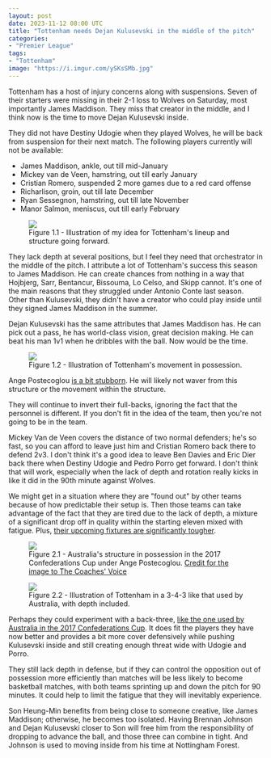 ```yaml
---
layout: post
date: 2023-11-12 08:00 UTC
title: "Tottenham needs Dejan Kulusevski in the middle of the pitch"
categories:
- "Premier League"
tags:
- "Tottenham"
image: "https://i.imgur.com/ySKsSMb.jpg"
---
```


Tottenham has a host of injury concerns along with suspensions. Seven of their starters were missing in their 2-1 loss to Wolves on Saturday, most importantly James Maddison. They miss that creator in the middle, and I think now is the time to move Dejan Kulusevski inside.

<!---more--->

They did not have Destiny Udogie when they played Wolves, he will be back from suspension for their next match. The following players currently will not be available:

- James Maddison, ankle, out till mid-January
- Mickey van de Veen, hamstring, out till early January
- Cristian Romero, suspended 2 more games due to a red card offense
- Richarlison, groin, out till late December
- Ryan Sessegnon, hamstring, out till late November
- Manor Salmon, meniscus, out till early February

<figure>
    <img src="https://i.imgur.com/ySKsSMb.jpg">
    <figcaption>Figure 1.1 - Illustration of my idea for Tottenham's lineup and structure going forward.</figcaption>
</figure>

They lack depth at several positions, but I feel they need that orchestrator in the middle of the pitch. I attribute a lot of Tottenham's success this season to James Maddison. He can create chances from nothing in a way that Hojbjerg, Sarr, Bentancur, Bissouma, Lo Celso, and Skipp cannot. It's one of the main reasons that they struggled under Antonio Conte last season. Other than Kulusevski, they didn't have a creator who could play inside until they signed James Maddison in the summer.

Dejan Kulusevski has the same attributes that James Maddison has. He can pick out a pass, he has world-class vision, great decision making. He can beat his man 1v1 when he dribbles with the ball. Now would be the time. 

<figure>
    <img src="https://i.imgur.com/cwZfXDT.jpg">
    <figcaption>Figure 1.2 - Illustration of Tottenham's movement in possession.</figcaption>
</figure>

Ange Postecoglou [is a bit stubborn](https://tacticsjournal.com/2023/11/07/chelsea-are-faster-why-did-tottenham-use-such-a-high-line/). He will likely not waver from this structure or the movement within the structure.

They will continue to invert their full-backs, ignoring the fact that the personnel is different. If you don't fit in the idea of the team, then you're not going to be in the team.

Mickey Van de Veen covers the distance of two normal defenders; he's so fast, so you can afford to leave just him and Cristian Romero back there to defend 2v3. I don't think it's a good idea to leave Ben Davies and Eric Dier back there when Destiny Udogie and Pedro Porro get forward. I don't think that will work, especially when the lack of depth and rotation really kicks in like it did in the 90th minute against Wolves.

We might get in a situation where they are "found out" by other teams because of how predictable their setup is. Then those teams can take advantage of the fact that they are tired due to the lack of depth, a mixture of a significant drop off in quality within the starting eleven mixed with fatigue. Plus, [their upcoming fixtures are significantly tougher](https://tacticsjournal.com/2023/10/24/bassey-gifts-tottenham-two-goals/).

<figure>
    <img src="https://i.imgur.com/3UbKT23.jpg">
    <figcaption>Figure 2.1 - Australia's structure in possession in the 2017 Confederations Cup under Ange Postecoglou. <a href="https://www.coachesvoice.com/cv/ange-postecoglou-tottenham-celtic/">Credit for the image to The Coaches' Voice</a></figcaption>
</figure>

<figure>
    <img src="https://i.imgur.com/3jLa4oN.jpg">
    <figcaption>Figure 2.2 - Illustration of Tottenham in a 3-4-3 like that used by Australia, with depth included.</figcaption>
</figure>

Perhaps they could experiment with a back-three, [like the one used by Australia in the 2017 Confederations Cup](https://www.coachesvoice.com/cv/ange-postecoglou-tottenham-celtic/). It does fit the players they have now better and provides a bit more cover defensively while pushing Kulusevski inside and still creating enough threat wide with Udogie and Porro.

They still lack depth in defense, but if they can control the opposition out of possession more efficiently than matches will be less likely to become basketball matches, with both teams sprinting up and down the pitch for 90 minutes. It could help to limit the fatigue that they will inevitably experience.

Son Heung-Min benefits from being close to someone creative, like James Maddison; otherwise, he becomes too isolated. Having Brennan Johnson and Dejan Kulusevski closer to Son will free him from the responsibility of dropping to advance the ball, and those three can combine in tight. And Johnson is used to moving inside from his time at Nottingham Forest.
